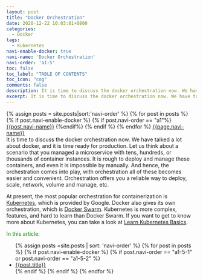 ```yaml
---
layout: post
title: "Docker Orchestration"
date: 2020-12-22 10:03:01+0800
categories:
  - Docker
tags:
  - Kubernetes
navi-enable-docker: true
navi-name: 'Docker Orchestration'
navi-order: 'a1-5'
toc: false
toc_label: "TABLE OF CONTENTS"
toc_icon: "cog"
comments: false
description: It is time to discuss the docker orchestration now. We have talked a lot about docker right now, and it is time ready for production. Let us think about a scenario that you managed a microservice with tens, hundreds, or thousands of container instances. It is rough to deploy and manage these containers, and even it is impossible by manually. Here, the orchestration comes into play, with orchestration all of these becomes easier and convenient. Orchestration offers you a reliable way to deploy, scale, network, volume and manage, etc.
excerpt: It is time to discuss the docker orchestration now. We have talked a lot about docker right now, and it is time ready for production. Let us think about a scenario that you managed a microservice with tens, hundreds, or thousands of container instances. It is rough to deploy and manage these containers, and even it is impossible by manually. Here, the orchestration comes into play, with orchestration all of these becomes easier and convenient. Orchestration offers you a reliable way to deploy, scale, network, volume and manage, etc.
---
```

<!--navigation bar-->
<div class='navi-link-container'>
  {% assign posts = site.posts|sort:'navi-order' %}
  {% for post in posts %}
    {% if post.navi-enable-docker %}
        {% if post.navi-order == "a1"%}
            <a href="{{ site.baseurl }}{{ post.url }}" class='navi-link'>{{post.navi-name}}</a>
        {%endif%}
    {% endif %}
  {% endfor %}
<a class='navi-link' href="">{{page.navi-name}}</a>
</div>
<!--navigation bar-->
It is time to discuss the docker orchestration now. We have talked a lot about docker, and it is time ready for production. Let us think about a scenario that you managed a microservice with tens, hundreds, or thousands of container instances. It is rough to deploy and manage these containers, and even it is impossible by manually. And hence, the orchestration comes into play, with orchestration all of these becomes easier and convenient. Orchestration offers you a reliable way to deploy, scale, network, volume and manage, etc.

At present, the most popular orchestration for containerization is [Kubernetes][2], which is provided by Google. Docker also gives its own orchestration, which is [Docker Swarm][3]. Kubernetes is more complex, features, and hard to learn than Docker Swarm. If you want to get to know more about Kubernetes, you can take a look at [Learn Kubernetes Basics][1].

<!--items-->
<div>
<span style="color: green;">In this article:</span>
<ul>
  {% assign posts =site.posts | sort: 'navi-order' %}
  {% for post in posts %}
    {% if post.navi-enable-docker %}
      {% if post.navi-order == "a1-5-1" or
            post.navi-order == "a1-5-2"
       %}
                <li><a href="{{ site.baseurl }}{{ post.url }}" class="item-link">{{post.title}}</a></li>
      {% endif %}
    {% endif %}
  {% endfor %}
</ul>
</div>
<!--items-->

[1]: https://kubernetes.io/docs/tutorials/kubernetes-basics/
[2]: https://kubernetes.io/
[3]: https://docs.docker.com/get-started/swarm-deploy/